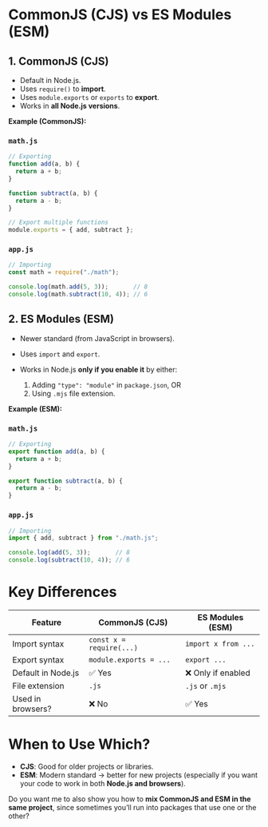 # **CommonJS (CJS) vs ES Modules (ESM)**

## **1. CommonJS (CJS)**

* Default in Node.js.
* Uses `require()` to **import**.
* Uses `module.exports` or `exports` to **export**.
* Works in **all Node.js versions**.

**Example (CommonJS):**

### `math.js`

```js
// Exporting
function add(a, b) {
  return a + b;
}

function subtract(a, b) {
  return a - b;
}

// Export multiple functions
module.exports = { add, subtract };
```

### `app.js`

```js
// Importing
const math = require("./math");

console.log(math.add(5, 3));       // 8
console.log(math.subtract(10, 4)); // 6
```



## **2. ES Modules (ESM)**

* Newer standard (from JavaScript in browsers).
* Uses `import` and `export`.
* Works in Node.js **only if you enable it** by either:

  1. Adding `"type": "module"` in `package.json`, OR
  2. Using `.mjs` file extension.

**Example (ESM):**

### `math.js`

```js
// Exporting
export function add(a, b) {
  return a + b;
}

export function subtract(a, b) {
  return a - b;
}
```

### `app.js`

```js
// Importing
import { add, subtract } from "./math.js";

console.log(add(5, 3));       // 8
console.log(subtract(10, 4)); // 6
```



# **Key Differences**

| Feature            | CommonJS (CJS)           | ES Modules (ESM)    |
| ------------------ | ------------------------ | ------------------- |
| Import syntax      | `const x = require(...)` | `import x from ...` |
| Export syntax      | `module.exports = ...`   | `export ...`        |
| Default in Node.js | ✅ Yes                    | ❌ Only if enabled   |
| File extension     | `.js`                    | `.js` or `.mjs`     |
| Used in browsers?  | ❌ No                     | ✅ Yes               |



# **When to Use Which?**

* **CJS**: Good for older projects or libraries.
* **ESM**: Modern standard → better for new projects (especially if you want your code to work in both **Node.js and browsers**).


Do you want me to also show you how to **mix CommonJS and ESM in the same project**, since sometimes you’ll run into packages that use one or the other?
